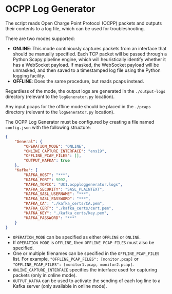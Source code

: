 # OCPP Log Generator

The script reads Open Charge Point Protocol (OCPP) packets and outputs their contents to a log file, which can be used for troubleshooting.

There are two modes supported:
- **ONLINE**: This mode continiously captures packets from an interface that should be manually specified. Each TCP packet will be passed through a Python Scapy pipeline engine, which will heuristically identify whether it has a WebSocket payload. If masked, the WebSocket payload will be unmasked, and then saved to a timestamped log file using the Python logging facility.
- **OFFLINE**: Does the same procedure, but reads pcaps instead.

Regardless of the mode, the output logs are generated in the `./output-logs` directory (relevant to the `logGenerator.py` location).

Any input pcaps for the offline mode should be placed in the `./pcaps` directory (relevant to the `logGenerator.py` location).

The OCPP Log Generator must be configured by creating a file named `config.json` with the following structure:

```json
{
    "General": {
        "OPERATION_MODE": "ONLINE",
        "ONLINE_CAPTURE_INTERFACE": "ens19",
        "OFFLINE_PCAP_FILES": [],
        "OUTPUT_KAFKA": true
    },
    "Kafka": {
        "KAFKA_HOST": "***",
        "KAFKA_PORT": 9092,
        "KAFKA_TOPIC": "UC1.ocpploggenerator.logs",
        "KAFKA_SECURITY": "SASL_PLAINTEXT",
	    "KAFKA_SASL_USERNAME": "***",
	    "KAFKA_SASL_PASSWORD": "***",
        "KAFKA_CA": "./kafka_certs/CA.pem",
        "KAFKA_CERT": "./kafka_certs/cert.pem",
        "KAFKA_KEY": "./kafka_certs/key.pem",
        "KAFKA_PASSWORD": "***"
    }
}
```

- `OPERATION_MODE` can be specified as either `OFFLINE` or `ONLINE`.
- If `OPERATION_MODE` is `OFFLINE`, then `OFFLINE_PCAP_FILES` must also be specified.
- One or multiple filenames can be specified in the `OFFLINE_PCAP_FILES` list. For example, `"OFFLINE_PCAP_FILES": [monitor.pcap]` or `"OFFLINE_PCAP_FILES": [monitor1.pcap, monitor2.pcap]`.
- `ONLINE_CAPTURE_INTERFACE` specifies the interface used for capturing packets (only in online mode). 
- `OUTPUT_KAFKA` can be used to activate the sending of each log line to a Kafka server (only available in online mode).
